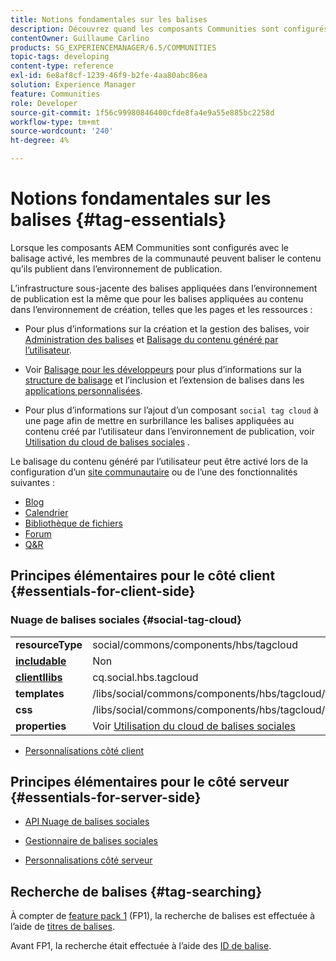 ```yaml
---
title: Notions fondamentales sur les balises
description: Découvrez quand les composants Communities sont configurés avec le balisage activé et quand les membres de la communauté peuvent baliser le contenu qu’ils publient dans l’environnement de publication.
contentOwner: Guillaume Carlino
products: SG_EXPERIENCEMANAGER/6.5/COMMUNITIES
topic-tags: developing
content-type: reference
exl-id: 6e8af8cf-1239-46f9-b2fe-4aa80abc86ea
solution: Experience Manager
feature: Communities
role: Developer
source-git-commit: 1f56c99980846400cfde8fa4e9a55e885bc2258d
workflow-type: tm+mt
source-wordcount: '240'
ht-degree: 4%

---
```


# Notions fondamentales sur les balises {#tag-essentials}

Lorsque les composants AEM Communities sont configurés avec le balisage activé, les membres de la communauté peuvent baliser le contenu qu’ils publient dans l’environnement de publication.

L’infrastructure sous-jacente des balises appliquées dans l’environnement de publication est la même que pour les balises appliquées au contenu dans l’environnement de création, telles que les pages et les ressources :

* Pour plus d’informations sur la création et la gestion des balises, voir [Administration des balises](../../help/sites-administering/tags.md) et [Balisage du contenu généré par l’utilisateur](tag-ugc.md).

* Voir [Balisage pour les développeurs](../../help/sites-developing/tags.md) pour plus d’informations sur la [structure de balisage](../../help/sites-developing/framework.md) et l’inclusion et l’extension de balises dans les [applications personnalisées](../../help/sites-developing/building.md).

* Pour plus d’informations sur l’ajout d’un composant `social tag cloud` à une page afin de mettre en surbrillance les balises appliquées au contenu créé par l’utilisateur dans l’environnement de publication, voir [Utilisation du cloud de balises sociales](tagcloud.md) .

Le balisage du contenu généré par l’utilisateur peut être activé lors de la configuration d’un [site communautaire](sites-console.md#tagging) ou de l’une des fonctionnalités suivantes :

* [Blog](blog-feature.md)
* [Calendrier](calendar.md)
* [Bibliothèque de fichiers](file-library.md)
* [Forum](forum.md)
* [Q&amp;R](working-with-qna.md)

## Principes élémentaires pour le côté client {#essentials-for-client-side}

### Nuage de balises sociales {#social-tag-cloud}

<table>
 <tbody>
  <tr>
   <td> <strong>resourceType</strong></td>
   <td>social/commons/components/hbs/tagcloud</td>
  </tr>
  <tr>
   <td> <a href="scf.md#add-or-include-a-communities-component"><strong>includable</strong></a></td>
   <td>Non</td>
  </tr>
  <tr>
   <td> <a href="clientlibs.md"><strong>clientllibs</strong></a></td>
   <td>cq.social.hbs.tagcloud</td>
  </tr>
  <tr>
   <td> <strong>templates</strong></td>
   <td> /libs/social/commons/components/hbs/tagcloud/tagcloud.hbs<br /> </td>
  </tr>
  <tr>
   <td> <strong>css</strong></td>
   <td> /libs/social/commons/components/hbs/tagcloud/clientlibs/tagcloud.css</td>
  </tr>
  <tr>
   <td><strong>properties</strong></td>
   <td>Voir <a href="tagcloud.md">Utilisation du cloud de balises sociales</a></td>
  </tr>
 </tbody>
</table>

* [Personnalisations côté client](client-customize.md)

## Principes élémentaires pour le côté serveur {#essentials-for-server-side}

* [API Nuage de balises sociales](https://developer.adobe.com/experience-manager/reference-materials/6-5/javadoc/com/adobe/cq/social/commons/tagcloud/api/package-summary.html)

* [Gestionnaire de balises sociales](https://developer.adobe.com/experience-manager/reference-materials/6-5/javadoc/com/adobe/cq/social/commons/tagging/package-summary.html)

* [Personnalisations côté serveur](server-customize.md)

## Recherche de balises {#tag-searching}

À compter de [feature pack 1](deploy-communities.md#latestfeaturepack) (FP1), la recherche de balises est effectuée à l’aide de [titres de balises](../../help/sites-developing/framework.md#tag-characteristics).

Avant FP1, la recherche était effectuée à l’aide des [ID de balise](../../help/sites-developing/framework.md#tagid).
